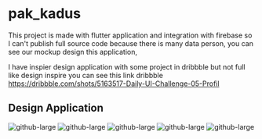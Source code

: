 # pak_kadus


This project is made with flutter application and integration with firebase so I can't publish full source code because there is many data person, you can see our mockup design this application,

I have inspier design application with some project in dribbble but not full like design inspire you can see this link dribbble https://dribbble.com/shots/5163517-Daily-UI-Challenge-05-Profil

## Design Application
![github-large](https://1.bp.blogspot.com/-tGfWIVgRGe8/XtfgYsLC-AI/AAAAAAAACRE/pucCNN6MW4MxA-upNaKdOHAg0m2pkfewACK4BGAsYHg/w348-h640/Screen%2BShot%2B2020-06-04%2Bat%2B01.13.38.png) ![github-large](https://1.bp.blogspot.com/-Vf0uyBGGhnQ/XtfgSYabThI/AAAAAAAACQ4/dLrBj4P5iZ4ZXPGANR8mHjU1YtBNGrnJwCK4BGAsYHg/w347-h640/Screen%2BShot%2B2020-06-01%2Bat%2B01.37.52.png)
![github-large](https://1.bp.blogspot.com/-Ze4ksjlWlHE/XtfgelSyWkI/AAAAAAAACRQ/D0ngfLvR_00EfyngdfTW3fGOJZg0wQK7wCK4BGAsYHg/w347-h640/Screen%2BShot%2B2020-06-04%2Bat%2B01.13.57.png) ![github-large](https://1.bp.blogspot.com/-s02MLbwSUC4/XtfgpT1BmUI/AAAAAAAACRo/swKERetbrfoFpsCFp1vddKnm07HFocaagCK4BGAsYHg/w362-h640/Screen%2BShot%2B2020-06-04%2Bat%2B01.35.11.png)
![github-large](https://1.bp.blogspot.com/-1e2bJ9UY2N4/XtfgkQ3WvMI/AAAAAAAACRc/bx4k0oCzbwA7u3B0cq6MHdYeu7-rKOT6ACK4BGAsYHg/w362-h640/Screen%2BShot%2B2020-06-04%2Bat%2B01.14.20.png)
